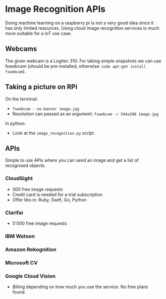 # Image Recognition APIs

Doing machine learning on a raspberry pi is not a very good idea since it has only limited resources. Using cloud image recognition services is much more suitable for a IoT use case.


## Webcams

The given webcam is a Logitec 310. For taking simple snapshots we can use fswebcam (should be pre-installed, otherwise: `sudo apt-get install fswebcam`).

## Taking a picture on RPi

On the terminal:

- `fswebcam --no-banner image.jpg`
- Resolution can passed as an argument: `fswebcam -r 544x288 image.jpg`

In python:

- Look at the `image_recognition.py` script.


## APIs

Simple to use APIs where you can send an image and get a list of recognised objects.

### CloudSight

- 500 free image requests
- Credit card is needed for a trial subscription
- Offer libs in: Ruby, Swift, Go, Python

### Clarifai

- 5'000 free image requests

### IBM Watson

### Amazon Rekognition

### Microsoft CV

### Google Cloud Vision

- Billing depending on how much you use the service. No free plans found.
